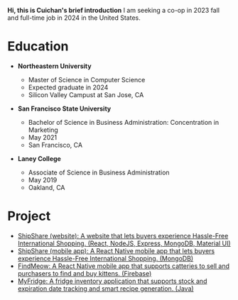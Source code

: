 **Hi, this is Cuichan's brief introduction**
I am seeking a co-op in 2023 fall and full-time job in 2024 in the United States.

# Education
* **Northeastern University**
  *  Master of Science in Computer Science
  *  Expected graduate in 2024
  *  Silicon Valley Campust at San Jose, CA

* **San Francisco State University**
  * Bachelor of Science in Business Administration: Concentration in Marketing
  * May 2021
  * San Francisco, CA

* **Laney College**
  * Associate of Science in Business Administration
  * May 2019
  * Oakland, CA

# Project
* [ShipShare (website): A website that lets buyers experience Hassle-Free International Shopping. (React, NodeJS, Express, MongoDB, Material UI)](https://github.com/CuichanWu/web-dev-shipshare)
* [ShipShare (mobile app): A React Native mobile app that lets buyers experience Hassle-Free International Shopping. (MongoDB)](https://github.com/CuichanWu/ShipShare-mobile-App)
* [FindMeow: A React Native mobile app that supports catteries to sell and purchasers to find and buy kittens. (Firebase)](https://github.com/CuichanWu/MobileAppDev-FindMeow)
* [MyFridge: A fridge inventory application that supports stock and expiration date tracking and smart recipe generation. (Java)](https://github.com/CuichanWu/5004-InventoryManagement)
